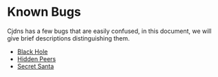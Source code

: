 # Known Bugs

Cjdns has a few bugs that are easily confused, in this document, we will give brief descriptions distinguishing them.

 * [Black Hole](black-hole.md)
 * [Hidden Peers](hidden-peers.md)
 * [Secret Santa](santa.md)
